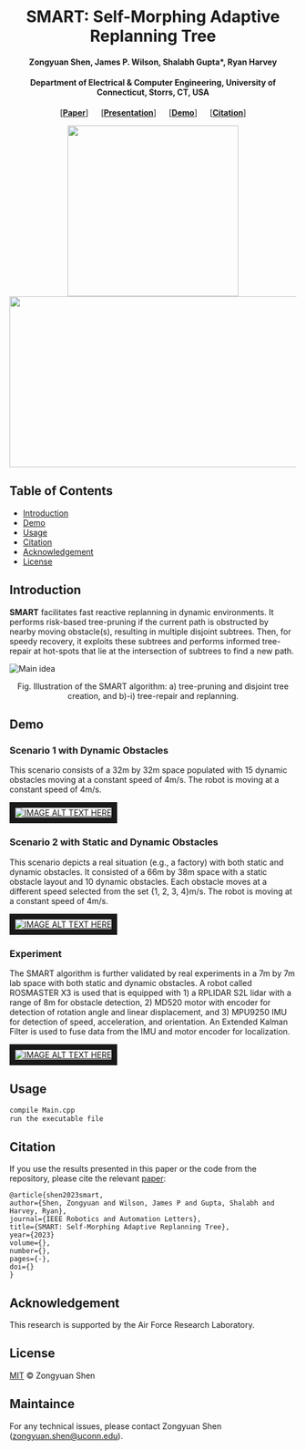 <h1 align="center">SMART: Self-Morphing Adaptive Replanning Tree</h1>
<h4 align="center">Zongyuan Shen, James P. Wilson, Shalabh Gupta*, Ryan Harvey</h4>
<h4 align="center">Department of Electrical & Computer Engineering, University of Connecticut, Storrs, CT, USA</h4>

<p align="center"> [<b><a href="https://arxiv.org/abs/2305.06487">Paper</a></b>] &emsp; [<b><a href="https://docs.google.com/viewer?url=https://raw.githubusercontent.com/degoes-consulting/lambdaconf-2015/master/speakers/jdegoes/intro-purescript/presentation.pdf">Presentation</a></b>] &emsp; [<b><a href="#Demo">Demo</a></b>] &emsp; [<b><a href="#citation">Citation</a></b>]</p>

<p align="center">
  <img src="https://github.com/ZongyuanShen/SMART/assets/136994172/6cea5b3a-17dd-47f3-a148-377b6d145881" width = "300" height = "300"/>
  <img src="https://github.com/ZongyuanShen/SMART/assets/136994172/07605635-16ef-44ab-8a62-87197a75623c" width = "519.792" height = "300.027"/>
</p>






## Table of Contents

- [Introduction](#Introduction)
- [Demo](#Demo)
- [Usage](#usage)
- [Citation](#Citation)
- [Acknowledgement](#Acknowledgement)
- [License](#license)

## Introduction 
**SMART** facilitates fast reactive replanning in dynamic environments. It performs risk-based tree-pruning if the current path is obstructed by nearby moving obstacle(s), resulting in multiple disjoint subtrees. Then, for speedy recovery, it exploits these subtrees and performs informed tree-repair at hot-spots that lie at the intersection of subtrees to find a new path.

![Main idea](https://github.com/ZongyuanShen/SMART/assets/136994172/e68db789-7cf1-4b97-bb22-eb7e0b036c44)

<p align="center">
Fig. Illustration of the SMART algorithm: a) tree-pruning and disjoint tree creation, and b)-i) tree-repair and replanning.
</p>

## Demo 
### Scenario 1 with Dynamic Obstacles
This scenario consists of a 32m by 32m space populated with 15 dynamic obstacles moving at a constant speed of 4m/s. The robot is moving at a constant speed of 4m/s.

<a href="http://www.youtube.com/watch?feature=player_embedded&v=Xb0yWwwN0SE
" target="_blank"><img src="http://img.youtube.com/vi/Xb0yWwwN0SE/mqdefault.jpg" 
alt="IMAGE ALT TEXT HERE"  border="10" /></a>

### Scenario 2 with Static and Dynamic Obstacles
This scenario depicts a real situation (e.g., a factory) with both static and dynamic obstacles. It consisted of a 66m by 38m space with a static obstacle layout and 10 dynamic obstacles. Each obstacle moves at a different speed selected from the set {1, 2, 3, 4}m/s. The robot is moving at a constant speed of 4m/s.

<a href="http://www.youtube.com/watch?feature=player_embedded&v=Xb0yWwwN0SE
" target="_blank"><img src="http://img.youtube.com/vi/Xb0yWwwN0SE/mqdefault.jpg" 
alt="IMAGE ALT TEXT HERE"  border="10" /></a>

### Experiment
The SMART algorithm is further validated by real experiments in a 7m by 7m lab space with both static and dynamic obstacles. A robot called ROSMASTER X3 is used that is equipped with 1) a RPLIDAR S2L lidar with a range of 8m for obstacle detection, 2) MD520 motor with encoder for detection of rotation angle and linear displacement, and 3) MPU9250 IMU for detection of speed, acceleration, and orientation. An Extended Kalman Filter is used to fuse data from the IMU and motor encoder for localization.

<a href="http://www.youtube.com/watch?feature=player_embedded&v=Xb0yWwwN0SE
" target="_blank"><img src="http://img.youtube.com/vi/Xb0yWwwN0SE/mqdefault.jpg" 
alt="IMAGE ALT TEXT HERE"  border="10" /></a>

## Usage

```sh
compile Main.cpp
run the executable file
```

## Citation

If you use the results presented in this paper or the code from the repository, please cite the relevant [paper](https://arxiv.org/abs/2305.06487):
```
@article{shen2023smart,
author={Shen, Zongyuan and Wilson, James P and Gupta, Shalabh and Harvey, Ryan},
journal={IEEE Robotics and Automation Letters},
title={SMART: Self-Morphing Adaptive Replanning Tree},
year={2023}
volume={},
number={},
pages={-},
doi={}
}
```

## Acknowledgement
This research is supported by the Air Force Research Laboratory.

## License

[MIT](LICENSE) © Zongyuan Shen

## Maintaince
For any technical issues, please contact Zongyuan Shen (zongyuan.shen@uconn.edu).
